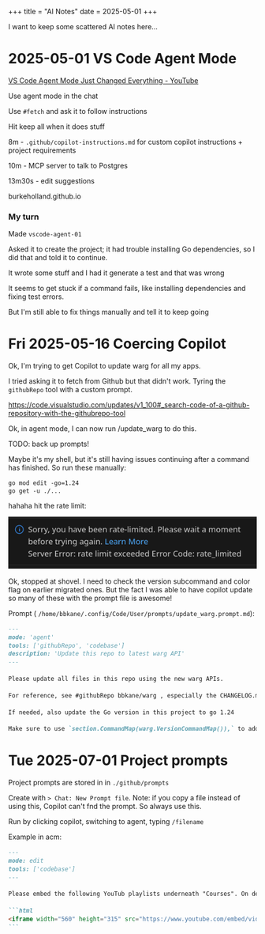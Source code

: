 +++
title = "AI Notes"
date = 2025-05-01
+++

I want to keep some scattered AI notes here...

# 2025-05-01 VS Code Agent Mode

[VS Code Agent Mode Just Changed Everything - YouTube](https://www.youtube.com/watch?v=dutyOc_cAEU)

Use agent mode in the chat

Use `#fetch` and ask it to follow instructions

Hit keep all when it does stuff

8m - `.github/copilot-instructions.md` for custom copilot instructions  + project requirements

10m - MCP server to talk to Postgres

13m30s - edit suggestions

burkeholland.github.io

### My turn

Made `vscode-agent-01`

Asked it to create the project; it had trouble installing Go dependencies, so I did that and told it to continue.

It wrote some stuff and I had it generate a test and that was wrong

It seems to get stuck if a command fails, like installing dependencies and fixing test errors.

But I'm still able to fix things manually and tell it to keep going

# Fri 2025-05-16 Coercing Copilot

Ok, I'm trying to get Copilot to update warg for all my apps.

I tried asking it to fetch from Github but that didn't work. Tyring the `githubRepo` tool with a custom prompt.

https://code.visualstudio.com/updates/v1_100#_search-code-of-a-github-repository-with-the-githubrepo-tool

Ok, in agent mode, I can now run /update_warg to do this.

TODO: back up prompts!

Maybe it's my shell, but it's still having issues continuing after a command has finished. So run these manually:
```
go mod edit -go=1.24
go get -u ./...
```

hahaha hit the rate limit:

![copilot-rate-limit.png](copilot-rate-limit.png)

Ok, stopped at shovel. I need to check the version subcommand and color flag on earlier migrated ones. But the fact I was able to have copilot update so many of these with the prompt file is awesome!

Prompt ( `/home/bbkane/.config/Code/User/prompts/update_warg.prompt.md`):

```markdown
---
mode: 'agent'
tools: ['githubRepo', 'codebase']
description: 'Update this repo to latest warg API'
---

Please update all files in this repo using the new warg APIs.

For reference, see #githubRepo bbkane/warg , especially the CHANGELOG.md, README.md files and the files in the examples directory.

If needed, also update the Go version in this project to go 1.24

Make sure to use `section.CommandMap(warg.VersionCommandMap()),` to add a version command and `warg.GlobalFlagMap(warg.ColorFlagMap()),` to add a `--color` flag.
```

# Tue 2025-07-01 Project prompts

Project prompts are stored in in `./github/prompts`

Create with `> Chat: New Prompt file`. Note: if you copy a file instead of using this, Copilot can't fnd the prompt. So always use this.

Run by clicking copilot, switching to agent, typing `/filename`

Example in acm:

````markdown
---
mode: edit
tools: ['codebase']
---

Please embed the following YouTub playlists underneath "Courses". On desktop they should be on a grid but on mobile they should be in a list. Please respect the existing color scheme and make sure the page is mobile friendly.

```html
<iframe width="560" height="315" src="https://www.youtube.com/embed/videoseries?si=96xU2QjHec8MFk17&amp;controls=0&amp;list=PLT9WHwcLoiUHgzV4_E5RUVHJGtfNSnV6r" title="YouTube video player" frameborder="0" allow="accelerometer; autoplay; clipboard-write; encrypted-media; gyroscope; picture-in-picture; web-share" referrerpolicy="strict-origin-when-cross-origin" allowfullscreen></iframe>
```
````

